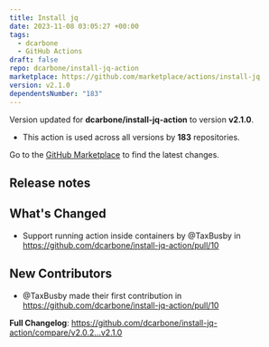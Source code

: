 ```yaml
---
title: Install jq
date: 2023-11-08 03:05:27 +00:00
tags:
  - dcarbone
  - GitHub Actions
draft: false
repo: dcarbone/install-jq-action
marketplace: https://github.com/marketplace/actions/install-jq
version: v2.1.0
dependentsNumber: "183"
---
```



Version updated for **dcarbone/install-jq-action** to version **v2.1.0**.
- This action is used across all versions by **183** repositories.

Go to the [GitHub Marketplace](https://github.com/marketplace/actions/install-jq) to find the latest changes.

## Release notes

## What's Changed
* Support running action inside containers by @TaxBusby in https://github.com/dcarbone/install-jq-action/pull/10

## New Contributors
* @TaxBusby made their first contribution in https://github.com/dcarbone/install-jq-action/pull/10

**Full Changelog**: https://github.com/dcarbone/install-jq-action/compare/v2.0.2...v2.1.0

